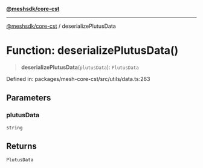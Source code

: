 [**@meshsdk/core-cst**](../README.md)

***

[@meshsdk/core-cst](../globals.md) / deserializePlutusData

# Function: deserializePlutusData()

> **deserializePlutusData**(`plutusData`): `PlutusData`

Defined in: packages/mesh-core-cst/src/utils/data.ts:263

## Parameters

### plutusData

`string`

## Returns

`PlutusData`
